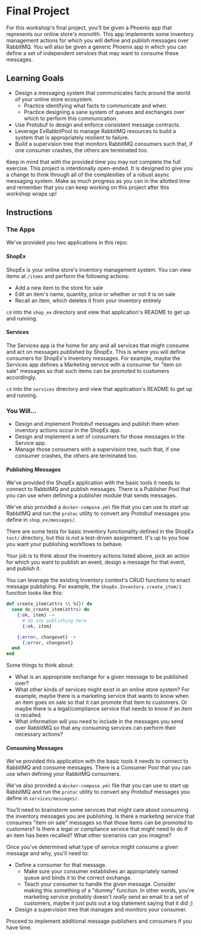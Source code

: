 # Final Project
For this workshop's final project, you'll be given a Phoenix app that represents our online store's monolith. This app implements some inventory management actions for which you will define and publish messages over RabbitMQ. You will also be given a generic Phoenix app in which you can define a set of independent services that may want to consume these messages.

## Learning Goals
* Design a messaging system that communicates facts around the world of your online store ecosystem.
  * Practice identifying what facts to communicate and when.
  * Practice designing a sane system of queues and exchanges over which to perform this communication.
* Use Protobuf to design and enforce consistent message contracts.
* Leverage ExRabbitPool to manage RabbitMQ resources to build a system that is appropriately resilient to failure.
* Build a supervision tree that monitors RabbitMQ consumers such that, if one consumer crashes, the others are terminated too.

Keep in mind that with the provided time you may not complete the full exercise. This project is intentionally open-ended. It is designed to give you a change to think through all of the complexities of a robust async messaging system. Make as much progress as you can in the allotted time and remember that you can keep working on this project after this workshop wraps up!

## Instructions  

### The Apps
We've provided you two applications in this repo:

#### ShopEx
ShopEx is your online store's inventory management system. You can view items at `/items` and perform the following actions:

* Add a new item to the store for sale
* Edit an item's name, quantity, price or whether or not it is on sale
* Recall an item, which deletes it from your inventory entirely

`cd` into the `shop_ex` directory and view that application's README to get up and running.

#### Services
The Services app is the home for any and all services that might consume and act on messages published by ShopEx. This is where you will define consumers for ShopEx's Inventory messages. For example, maybe the Services app defines a Marketing service with a consumer for "item on sale" messages so that such items can be promoted to customers accordingly.

`cd` into the `services` directory and view that application's README to get up and running.

### You Will...
* Design and implement Protobuf messages and publish them when inventory actions occur in the ShopEx app.
* Design and implement a set of consumers for those messages in the Service app.
* Manage those consumers with a supervision tree, such that, if one consumer crashes, the others are terminated too.

#### Publishing Messages
We've provided the ShopEx application with the basic tools it needs to connect to RabbitMQ and publish messages. There is a Publisher Pool that you can use when defining a publisher module that sends messages.

We've also provided a `docker-compose.yml` file that you can use to start up RabbitMQ and run the `protoc` utility to convert any Protobuf messages you define in `shop_ex/messages/`.

There are some tests for basic inventory functionality defined in the ShopEx `test/` directory, but this is _not_ a test-driven assignment. It's up to you how you want your publishing workflows to behave.  

Your job is to think about the inventory actions listed above, pick an action for which you want to publish an event, design a message for that event, and publish it.

You can leverage the existing Inventory context's CRUD functions to enact message publishing. For example, the `ShopEx.Inventory.create_item/1` function looks like this:

```elixir
def create_item(attrs \\ %{}) do
  case do_create_item(attrs) do
    {:ok, item} ->
      # do any publishing here
      {:ok, item}

    {:error, changeset} ->
      {:error, changeset}
  end
end
```

Some things to think about:
* What is an appropriate exchange for a given message to be published over?
* What other kinds of services might exist in an online store system? For example, maybe there is a marketing service that wants to know when an item goes on sale so that it can promote that item to customers. Or maybe there is a legal/compliance service that needs to know if an item is recalled.
* What information will you need to include in the messages you send over RabbitMQ so that any consuming services can perform their necessary actions?

#### Consuming Messages
We've provided this application with the basic tools it needs to connect to RabbitMQ and consume messages. There is a Consumer Pool that you can use when defining your RabbitMQ consumers.

We've also provided a `docker-compose.yml` file that you can use to start up RabbitMQ and run the `protoc` utility to convert any Protobuf messages you define in `services/messages/`.

You'll need to brainstorm some services that might care about consuming the inventory messages you are publishing. Is there a marketing service that consumes "item on sale" messages so that those items can be promoted to customers? Is there a legal or compliance service that might need to do if an item has been recalled? What other scenarios can you imagine?

Once you've determined what type of service might consume a given message and why, you'll need to:

* Define a consumer for that message.
  * Make sure your consumer establishes an appropriately named queue and binds it to the correct exchange.
  * Teach your consumer to handle the given message. Consider making this something of a "dummy" function. In other words, you're marketing service probably doesn't _really_ send an email to a set of customers, maybe it just puts out a log statement saying that it did ;)
* Design a supervision tree that manages and monitors your consumer.

Proceed to implement additional message publishers and consumers if you have time.
